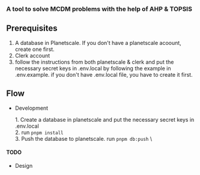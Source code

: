 ### A tool to solve MCDM problems with the help of AHP & TOPSIS

## Prerequisites
  1. A database in Planetscale. If you don't have a planetscale acoount, create one first.
  2. Clerk account
  3. follow the instructions from both planetscale & clerk and put the necessary secret keys in .env.local by following the example in .env.example.  if you don't have .env.local file, you have to create it first.

## Flow

- Development

  1\. Create a database in planetscale and put the necessary secret keys in .env.local\
  2\. run `pnpm install`\
  3\. Push the database to planetscale. run `pnpm db:push` \


#### TODO
- Design